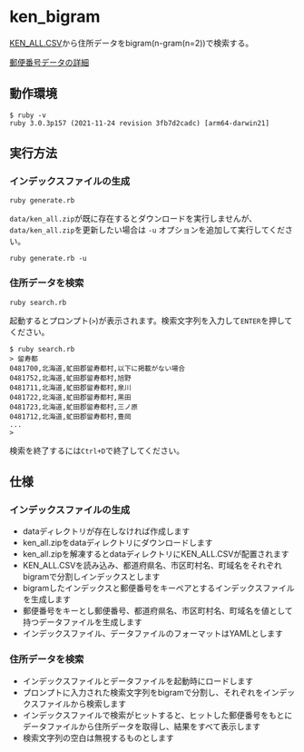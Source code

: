 # ken_bigram
[KEN_ALL.CSV](https://www.post.japanpost.jp/zipcode/dl/kogaki/zip/ken_all.zip)から住所データをbigram(n-gram(n=2))で検索する。

[郵便番号データの詳細](https://www.post.japanpost.jp/zipcode/dl/readme.html)

## 動作環境
```
$ ruby -v
ruby 3.0.3p157 (2021-11-24 revision 3fb7d2cadc) [arm64-darwin21]
```

## 実行方法
### インデックスファイルの生成
```
ruby generate.rb
```
`data/ken_all.zip`が既に存在するとダウンロードを実行しませんが、`data/ken_all.zip`を更新したい場合は `-u` オプションを追加して実行してください。
```
ruby generate.rb -u
```

### 住所データを検索
```
ruby search.rb
```
起動するとプロンプト(`>`)が表示されます。検索文字列を入力して`ENTER`を押してください。
```
$ ruby search.rb
> 留寿都
0481700,北海道,虻田郡留寿都村,以下に掲載がない場合
0481752,北海道,虻田郡留寿都村,旭野
0481711,北海道,虻田郡留寿都村,泉川
0481722,北海道,虻田郡留寿都村,黒田
0481723,北海道,虻田郡留寿都村,三ノ原
0481712,北海道,虻田郡留寿都村,豊岡
...
>
```
検索を終了するには`Ctrl+D`で終了してください。

## 仕様
### インデックスファイルの生成
- dataディレクトリが存在しなければ作成します
- ken_all.zipをdataディレクトリにダウンロードします
- ken_all.zipを解凍するとdataディレクトリにKEN_ALL.CSVが配置されます
- KEN_ALL.CSVを読み込み、都道府県名、市区町村名、町域名をそれぞれbigramで分割しインデックスとします
- bigramしたインデックスと郵便番号をキーペアとするインデックスファイルを生成します
- 郵便番号をキーとし郵便番号、都道府県名、市区町村名、町域名を値として持つデータファイルを生成します
- インデックスファイル、データファイルのフォーマットはYAMLとします

### 住所データを検索
- インデックスファイルとデータファイルを起動時にロードします
- プロンプトに入力された検索文字列をbigramで分割し、それぞれをインデックスファイルから検索します
- インデックスファイルで検索がヒットすると、ヒットした郵便番号をもとにデータファイルから住所データを取得し、結果をすべて表示します
- 検索文字列の空白は無視するものとします
